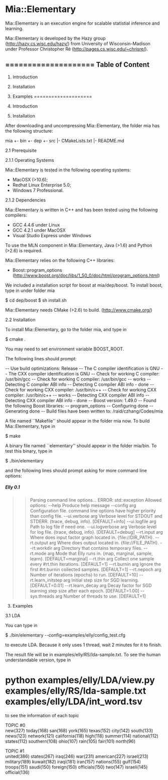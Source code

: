 Mia::Elementary
===============

Mia::Elementary is an execution engine for scalable statistial 
inference and learning.

Mia::Elementary is developed by the Hazy group (http://hazy.cs.wisc.edu/hazy/)
from University of Wisconsin-Madison under Professor Christopher Ré 
(http://pages.cs.wisc.edu/~chrisre/).

====================
  Table of Content
--------------------
  1. Introduction
  2. Installation
  3. Examples
====================
   
1. Introduction

2. Installation


After downloading and uncompressing Mia::Elementary, the folder mia has the following structure:

  mia
   +- bin
   +- dep
   +- src
   |- CMakeLists.txt
   |- README.md

2.1 Prerequisite

2.1.1 Operating Systems

Mia::Elementary is tested in the following operating systems:

  - MacOSX (>10.6);
  - Redhat Linux Enterprise 5.0;
  - Windows 7 Professional.

2.1.2 Dependencies

Mia::Elementary is written in C++ and has been tested using the following compilers:

  - GCC 4.4.6 under Linux
  - GCC 4.2.1 under MacOSX
  - Visual Studio Express under Windows

To use the MLN component in Mia::Elementary, Java (>1.6) and Python (>2.6) is required.

Mia::Elementary relies on the following C++ libraries:

  - Boost::program_options (http://www.boost.org/doc/libs/1_50_0/doc/html/program_options.html)

We included a installation script for boost at mia/dep/boost. To install boost, type in under folder mia

  $ cd dep/boost
  $ sh install.sh

Mia::Elementary needs CMake (>2.6) to build. (http://www.cmake.org/)

2.2 Installation
   
To install Mia::Elementary, go to the folder mia, and type in

  $ cmake .

You may need to set environment variable BOOST_ROOT.

The following lines should prompt:

  -- Use build optimizations: Release
  -- The C compiler identification is GNU
  -- The CXX compiler identification is GNU
  -- Check for working C compiler: /usr/bin/gcc
  -- Check for working C compiler: /usr/bin/gcc -- works
  -- Detecting C compiler ABI info
  -- Detecting C compiler ABI info - done
  -- Check for working CXX compiler: /usr/bin/c++
  -- Check for working CXX compiler: /usr/bin/c++ -- works
  -- Detecting CXX compiler ABI info
  -- Detecting CXX compiler ABI info - done
  -- Boost version: 1.49.0
  -- Found the following Boost libraries:
  --   program_options
  -- Configuring done
  -- Generating done
  -- Build files have been written to: /raid/czhang/Codes/mia

A file named ``Makefile'' should appear in the folder mia now.
To build Mia::Elementary, type in

  $ make
  
A binary file named ``elementary'' should appear in the folder mia/bin.
To test this binary, type in

  $ ./bin/elementary

and the following lines should prompt asking for more command line options:

##### Elly 0.1 #####
>> Parsing command line options... 
ERROR: std::exception
Allowed options:
  --help                  Produce help message
  --config arg            Configuration file. command line options have higher 
                          priority than config file.
  --ui.verbose arg        Verbose level for STDOUT and STDERR. {trace, debug, 
                          info}. [DEFAULT=info]
  --ui.logfile arg        Path to log file if need one.
  --ui.logverbose arg     Verbose level for log file. {trace, debug, info}. 
                          [DEFAULT=debug]
  --rt.input arg          Where does input factor graph located in. 
                          {file://DIR_PATH}.
  --rt.output arg         Where does output located in. {file://FILE_PATH}.
  --rt.workdir arg        Directory that contains temporary files.
  --rt.mode arg           Mode that Elly runs in. {map, marginal, sample, learn}. 
                          [DEFAULT=marginal]
  --rt.thin arg           Collect one sample every #rt.thin iterations. 
                          [DEFAULT=1]
  --rt.burnin arg         Ignore the first #rt.burnin collected samples. 
                          [DEFAULT=1]
  --rt.nepoch arg         Number of iterations (epochs) to run. [DEFAULT=10]
  --rt.learn_initstep arg Initial step size for SGD learning. [DEFAULT=0.01]
  --rt.learn_decay arg    Decay factor for SGD learning step size after each 
                          epoch. [DEFAULT=1.00]
  --sys.threads arg       Number of threads to use. [DEFAULT=1]

3. Examples

3.1 LDA

You can type in 

  $ ./bin/elementary --config=examples/elly/config_test.cfg

to execute LDA. Because it only uses 1 thread, wait 2 minutes for it to finish.

The result file will be in examples/elly/RS/lda-sample.txt. To see the human understandable
version, type in

  # python examples/elly/LDA/view.py examples/elly/RS/lda-sample.txt examples/elly/LDA/int_word.tsv

to see the information of each topic

TOPIC #0   
  new(327)    today(168)    san(168)    york(165)    texas(152)    city(142)    south(133)    news(123)    network(121)    california(118)    high(118)    summer(114)    national(112)    states(112)    southern(108)    ohio(107)    rain(105)    fair(101)    north(96)  

TOPIC #1   
  united(386)    states(267)    iraq(246)    war(231)    american(227)    israel(213)    military(189)    kuwait(182)    iraqi(181)    iran(157)    nations(155)    gulf(154)    troops(151)    saudi(150)    foreign(150)    officials(150)    two(147)    israeli(145)    official(136)  









